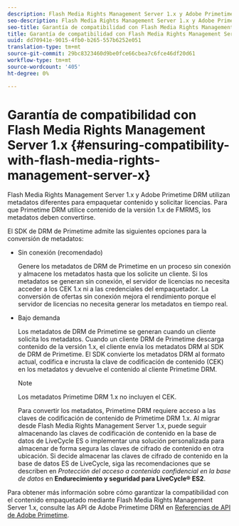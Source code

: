 ```yaml
---
description: Flash Media Rights Management Server 1.x y Adobe Primetime DRM utilizan metadatos diferentes para empaquetar contenido y solicitar licencias. Para que Primetime DRM utilice contenido de la versión 1.x de FMRMS, los metadatos deben convertirse.
seo-description: Flash Media Rights Management Server 1.x y Adobe Primetime DRM utilizan metadatos diferentes para empaquetar contenido y solicitar licencias. Para que Primetime DRM utilice contenido de la versión 1.x de FMRMS, los metadatos deben convertirse.
seo-title: Garantía de compatibilidad con Flash Media Rights Management Server 1.x
title: Garantía de compatibilidad con Flash Media Rights Management Server 1.x
uuid: dd70941e-9015-4fb0-b265-557b6252e051
translation-type: tm+mt
source-git-commit: 29bc8323460d9be0fce66cbea7c6fce46df20d61
workflow-type: tm+mt
source-wordcount: '405'
ht-degree: 0%

---
```



# Garantía de compatibilidad con Flash Media Rights Management Server 1.x {#ensuring-compatibility-with-flash-media-rights-management-server-x}

Flash Media Rights Management Server 1.x y Adobe Primetime DRM utilizan metadatos diferentes para empaquetar contenido y solicitar licencias. Para que Primetime DRM utilice contenido de la versión 1.x de FMRMS, los metadatos deben convertirse.

El SDK de DRM de Primetime admite las siguientes opciones para la conversión de metadatos:

* Sin conexión (recomendado)

   Genere los metadatos de DRM de Primetime en un proceso sin conexión y almacene los metadatos hasta que los solicite un cliente. Si los metadatos se generan sin conexión, el servidor de licencias no necesita acceder a los CEK 1.x ni a las credenciales del empaquetador. La conversión de ofertas sin conexión mejora el rendimiento porque el servidor de licencias no necesita generar los metadatos en tiempo real.
* Bajo demanda

   Los metadatos de DRM de Primetime se generan cuando un cliente solicita los metadatos. Cuando un cliente DRM de Primetime descarga contenido de la versión 1.x, el cliente envía los metadatos DRM al SDK de DRM de Primetime. El SDK convierte los metadatos DRM al formato actual, codifica e incrusta la clave de codificación de contenido (CEK) en los metadatos y devuelve el contenido al cliente Primetime DRM.

   >[!NOTE]
   >
   >Los metadatos Primetime DRM 1.x no incluyen el CEK.

   Para convertir los metadatos, Primetime DRM requiere acceso a las claves de codificación de contenido de Primetime DRM 1.x. Al migrar desde Flash Media Rights Management Server 1.x, puede seguir almacenando las claves de codificación de contenido en la base de datos de LiveCycle ES o implementar una solución personalizada para almacenar de forma segura las claves de cifrado de contenido en otra ubicación. Si decide almacenar las claves de cifrado de contenido en la base de datos ES de LiveCycle, siga las recomendaciones que se describen en *Protección del acceso a contenido confidencial en la base de datos* en **Endurecimiento y seguridad para LiveCycle® ES2**.

Para obtener más información sobre cómo garantizar la compatibilidad con el contenido empaquetado mediante Flash Media Rights Management Server 1.x, consulte las API de Adobe Primetime DRM en [Referencias de API de Adobe Primetime](https://help.adobe.com/en_US/primetime/api/index.html#api-Adobe_Primetime_API_References).
